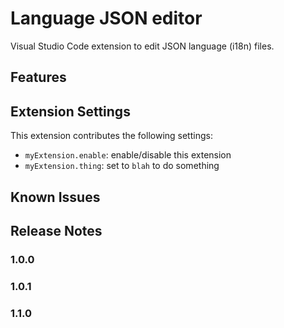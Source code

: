 # Language JSON editor

Visual Studio Code extension to edit JSON language (i18n) files.

## Features

## Extension Settings

This extension contributes the following settings:

* `myExtension.enable`: enable/disable this extension
* `myExtension.thing`: set to `blah` to do something

## Known Issues

## Release Notes

### 1.0.0

### 1.0.1

### 1.1.0
